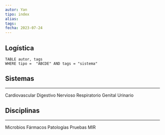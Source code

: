 ```yaml
---
autor: Yan
tipo: index
alias:
tags: 
fecha: 2023-07-24
---
```



## Logística

```dataview
TABLE autor, tags
WHERE tipo =  "ABCDE" AND tags = "sistema"
```

## Sistemas
- - -
Cardiovascular
Digestivo
Nervioso
Respiratorio
Genital
Urinario

## Disciplinas
- - -
Microbios
Fármacos
Patologías
Pruebas
MIR